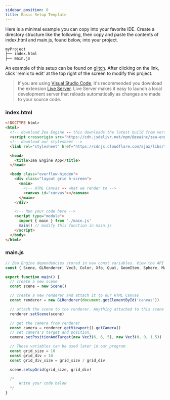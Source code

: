 ```yaml
---
sidebar_position: 0
title: Basic Setup Template
---
```


Here is a minimal example you can copy into your favorite IDE.
Create a directory structure like the following, then copy and paste the contents of index.html and main.js, found below, into your project.

```bash
myProject
├── index.html
├── main.js
```

An example of this setup can be found on [glitch](https://glitch.com/edit/#!/zea-minimal-app). After clicking on the link, click 'remix to edit' at the top right of the screen to modify this project.

> If you are using [Visual Studio Code](https://code.visualstudio.com/), it's recommended you download the extension [Live Server](https://marketplace.visualstudio.com/items?itemName=ritwickdey.LiveServer). Live Server makes it easy to launch a local development server that reloads automatically as changes are made to your source code.

### index.html

```html
<!DOCTYPE html>
<html>
  <!-- download Zea Engine -- this downloads the latest build from version 3 of the engine -->
  <script crossorigin src="https://cdn.jsdelivr.net/npm/@zeainc/zea-engine@3/dist/index.umd.js"></script>
  <!-- download our stylesheet -->
  <link rel="stylesheet" href="https://cdnjs.cloudflare.com/ajax/libs/tailwindcss/2.2.9/tailwind.min.css" />

  <head>
    <title>Zea Engine App</title>
  </head>

  <body class="overflow-hidden">
    <div class="layout grid h-screen">
      <main>
        <!-- HTML Canvas -- what we render to -->
        <canvas id="canvas"></canvas>
      </main>
    </div>

    <!-- Run your code here -->
    <script type="module">
      import { main } from './main.js'
      main() // modify this function in main.js
    </script>
  </body>
</html>
```

### main.js

```javascript
// Zea Engine dependencies stored in new const variables. View the API to see what you can include and use.
const { Scene, GLRenderer, Vec3, Color, Xfo, Quat, GeomItem, Sphere, Material, Ray, MathFunctions } = window.zeaEngine

export function main() {
  // create a new scene
  const scene = new Scene()

  // create a new renderer and attach it to our HTML Canvas
  const renderer = new GLRenderer(document.getElementById('canvas'))

  // attach the scene to the renderer. Anything attached to this scene will now be rendererd.
  renderer.setScene(scene)

  // get the camera from renderer
  const camera = renderer.getViewport().getCamera()
  // set camera's target and position.
  camera.setPositionAndTarget(new Vec3(6, 6, 5), new Vec3(0, 0, 1.5))

  // These variables can be used later in our program
  const grid_size = 10
  const grid_div = 10
  const grid_div_size = grid_size / grid_div

  scene.setupGrid(grid_size, grid_div)

  /*
      Write your code below
  */
}
```
